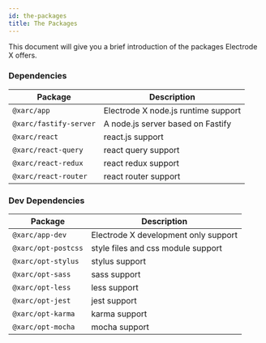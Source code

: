 ```yaml
---
id: the-packages
title: The Packages
---
```


This document will give you a brief introduction of the packages Electrode X offers.

### Dependencies

| Package                | Description                         |
| ---------------------- | ----------------------------------- |
| `@xarc/app`            | Electrode X node.js runtime support |
| `@xarc/fastify-server` | A node.js server based on Fastify   |
| `@xarc/react`          | react.js support                    |
| `@xarc/react-query`    | react query support                 |
| `@xarc/react-redux`    | react redux support                 |
| `@xarc/react-router`   | react router support                |

### Dev Dependencies

| Package             | Description                          |
| ------------------- | ------------------------------------ |
| `@xarc/app-dev`     | Electrode X development only support |
| `@xarc/opt-postcss` | style files and css module support   |
| `@xarc/opt-stylus`  | stylus support                       |
| `@xarc/opt-sass`    | sass support                         |
| `@xarc/opt-less`    | less support                         |
| `@xarc/opt-jest`    | jest support                         |
| `@xarc/opt-karma`   | karma support                        |
| `@xarc/opt-mocha`   | mocha support                        |
